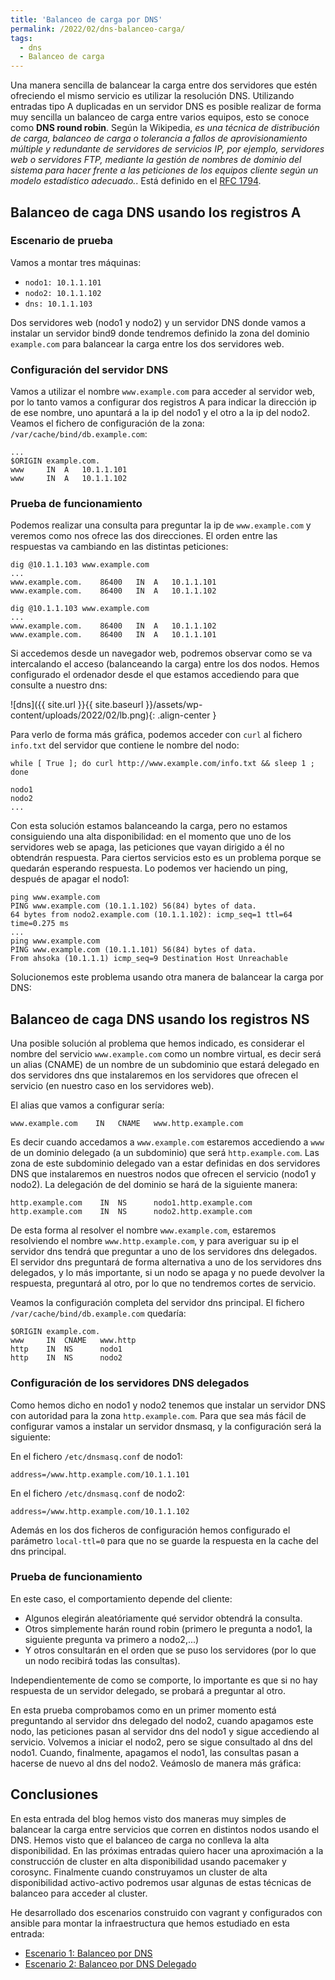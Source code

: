 ```yaml
---
title: 'Balanceo de carga por DNS'
permalink: /2022/02/dns-balanceo-carga/
tags:
  - dns
  - Balanceo de carga
---
```


Una manera sencilla de balancear la carga entre dos servidores que estén ofreciendo el mismo servicio es utilizar la resolución DNS. Utilizando entradas tipo A duplicadas en un servidor DNS es posible realizar de forma muy sencilla un balanceo de carga entre varios equipos, esto se conoce como **DNS round robin**. Según la Wikipedia, *es una técnica de distribución de carga, balanceo de carga o tolerancia a fallos de aprovisionamiento múltiple y redundante de servidores de servicios IP, por ejemplo, servidores web o servidores FTP, mediante la gestión de nombres de dominio del sistema para hacer frente a las peticiones de los equipos cliente según un modelo estadístico adecuado.*. Está definido en el [RFC 1794](https://datatracker.ietf.org/doc/html/rfc1794).

## Balanceo de caga DNS usando los registros A

### Escenario de prueba

Vamos a montar tres máquinas:

* `nodo1: 10.1.1.101`
* `nodo2: 10.1.1.102`
* `dns: 10.1.1.103`

Dos servidores web (nodo1 y nodo2) y un servidor DNS donde vamos a instalar un servidor bind9 donde tendremos definido la zona del dominio `example.com` para balancear la carga entre los dos servidores web.

### Configuración del servidor DNS

Vamos a utilizar el nombre `www.example.com` para acceder al servidor web, por lo tanto vamos a configurar dos registros A para indicar la dirección ip de ese nombre, uno apuntará a la ip del nodo1 y el otro a la ip del nodo2. Veamos el fichero de configuración de la zona: `/var/cache/bind/db.example.com`:

```
...
$ORIGIN example.com.
www	    IN  A   10.1.1.101
www	    IN  A   10.1.1.102
```
<!--more-->

### Prueba de funcionamiento

Podemos realizar una consulta para preguntar la ip de `www.example.com` y veremos como nos ofrece las dos direcciones. El orden entre las respuestas va cambiando en las distintas peticiones:

```
dig @10.1.1.103 www.example.com
...
www.example.com.	86400	IN	A	10.1.1.101
www.example.com.	86400	IN	A	10.1.1.102
```

```
dig @10.1.1.103 www.example.com
...
www.example.com.	86400	IN	A	10.1.1.102
www.example.com.	86400	IN	A	10.1.1.101
```

Si accedemos desde un navegador web, podremos observar como se va intercalando el acceso (balanceando la carga) entre los dos nodos. Hemos configurado el ordenador desde el que estamos accediendo para que consulte a nuestro dns:

![dns]({{ site.url }}{{ site.baseurl }}/assets/wp-content/uploads/2022/02/lb.png){: .align-center }

Para verlo de forma más gráfica, podemos acceder con `curl` al fichero `info.txt` del servidor que contiene le nombre del nodo:

```
while [ True ]; do curl http://www.example.com/info.txt && sleep 1 ; done

nodo1
nodo2
...
```

<script id="asciicast-8g2TUKWLxFjHTmfCex4n7kPuS" src="https://asciinema.org/a/8g2TUKWLxFjHTmfCex4n7kPuS.js" async></script>

Con esta solución estamos balanceando la carga, pero no estamos consiguiendo una alta disponibilidad: en el momento que uno de los servidores web se apaga, las peticiones que vayan dirigido a él no obtendrán respuesta. Para ciertos servicios esto es un problema porque se quedarán esperando respuesta. Lo podemos ver haciendo un ping, después de apagar el nodo1:

```
ping www.example.com
PING www.example.com (10.1.1.102) 56(84) bytes of data.
64 bytes from nodo2.example.com (10.1.1.102): icmp_seq=1 ttl=64 time=0.275 ms
...
ping www.example.com
PING www.example.com (10.1.1.101) 56(84) bytes of data.
From ahsoka (10.1.1.1) icmp_seq=9 Destination Host Unreachable
```

Solucionemos este problema usando otra manera de balancear la carga por DNS:

## Balanceo de caga DNS usando los registros NS

Una posible solución al problema que hemos indicado, es considerar el nombre del servicio `www.example.com` como un nombre virtual, es decir será un alias (CNAME) de un nombre de un subdominio que estará delegado en dos servidores dns que instalaremos en los servidores que ofrecen el servicio (en nuestro caso en los servidores web).

El alias que vamos a configurar sería:

```
www.example.com    IN   CNAME   www.http.example.com
```

Es decir cuando accedamos a `www.example.com` estaremos accediendo a `www` de un dominio delegado (a un subdominio) que será `http.example.com`. Las zona de este subdominio delegado van a estar definidas en dos servidores DNS que instalaremos en nuestros nodos que ofrecen el servicio (nodo1 y nodo2). La delegación de del dominio se hará de la siguiente manera:

```
http.example.com    IN  NS      nodo1.http.example.com
http.example.com    IN  NS      nodo2.http.example.com
```

De esta forma al resolver el nombre `www.example.com`, estaremos resolviendo el nombre `www.http.example.com`, y para averiguar su ip el servidor dns tendrá que preguntar a uno de los servidores dns delegados. El servidor dns preguntará de forma alternativa a uno de los servidores dns delegados, y lo más importante, si un nodo se apaga y no puede devolver la respuesta, preguntará al otro, por lo que no tendremos cortes de servicio.

Veamos la configuración completa del servidor dns principal. El fichero `/var/cache/bind/db.example.com` quedaría:

```
$ORIGIN example.com.
www	    IN  CNAME   www.http
http	IN  NS      nodo1              
http	IN  NS      nodo2
```

### Configuración de los servidores DNS delegados

Como hemos dicho en nodo1 y nodo2 tenemos que instalar un servidor DNS con autoridad para la zona `http.example.com`. Para que sea más fácil de configurar vamos a instalar un servidor dnsmasq, y la configuración será la siguiente:

En el fichero `/etc/dnsmasq.conf` de nodo1:

```
address=/www.http.example.com/10.1.1.101
```

En el fichero `/etc/dnsmasq.conf` de nodo2:

```
address=/www.http.example.com/10.1.1.102
```
Además en los dos ficheros de configuración hemos configurado el parámetro `local-ttl=0` para que no se guarde la respuesta en la cache del dns principal.

### Prueba de funcionamiento

En este caso, el comportamiento depende del cliente:

* Algunos elegirán aleatóriamente qué servidor obtendrá la consulta.
* Otros simplemente harán round robin (primero le pregunta a nodo1, la siguiente pregunta va primero a nodo2,...) 
* Y otros consultarán en el orden que se puso los servidores (por lo que un nodo recibirá todas las consultas).

Independientemente de como se comporte, lo importante es que si no hay respuesta de un servidor delegado, se probará a preguntar al otro.

En esta prueba comprobamos como en un primer momento está preguntando al servidor dns delegado del nodo2, cuando apagamos este nodo, las peticiones pasan al servidor dns del nodo1 y sigue accediendo al servicio. Volvemos a iniciar el nodo2, pero se sigue consultado al dns del nodo1. Cuando, finalmente, apagamos el nodo1, las consultas pasan a hacerse de nuevo al dns del nodo2. Veámoslo de manera más gráfica:

<script id="asciicast-s6EXgU0VBBd4m5ZdY4YPekJww" src="https://asciinema.org/a/s6EXgU0VBBd4m5ZdY4YPekJww.js" async></script>

## Conclusiones

En esta entrada del blog hemos visto dos maneras muy simples de balancear la carga entre servicios que corren en distintos nodos usando el DNS. Hemos visto que el balanceo de carga no conlleva la alta disponibilidad. En las próximas entradas quiero hacer una aproximación a la construcción de cluster en alta disponibilidad usando pacemaker y corosync. Finalmente cuando construyamos un cluster de alta disponibilidad activo-activo podremos usar algunas de estas técnicas de balanceo para acceder al cluster.

He desarrollado dos escenarios construido con vagrant y configurados con ansible para montar la infraestructura que hemos estudiado en esta entrada:

* [Escenario 1: Balanceo por DNS](https://github.com/josedom24/escenarios-HA/tree/master/01-Balanceo-DNS)
* [Escenario 2: Balanceo por DNS Delegado](https://github.com/josedom24/escenarios-HA/tree/master/02-Balanceo-DNS-Delegado)

